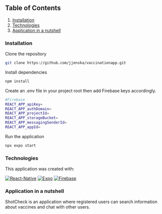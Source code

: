 ## Table of Contents

1. [Installation](#installation)
2. [Technologies](#devtools)
3. [Application in a nutshell](#app)

### Installation <a name="installation"></a>

Clone the repository

```bash
git clone https://github.com/jjenska/vaccinationapp.git
```

Install dependencies

```bash
npm install
```

Create an .env file in your project root then add Firebase keys accordingly.

```bash
#Firebase
REACT_APP_apiKey=
REACT_APP_authDomain=
REACT_APP_projectId=
REACT_APP_storageBucket=
REACT_APP_messagingSenderId=
REACT_APP_appId=
```

Run the application

```bash
npx expo start
```

### Technologies <a name="devtools"></a>

This application was created with:

[![React-Native][react-native]][react-native-url]
[![Expo][expo]][expo-url]
[![Firebase][firebase]][firebase-url]

### Application in a nutshell <a name="app"></a>

ShotCheck is an application where registered users can search information about vaccines and chat with other users.

<!-- LINKS !-->

[react-native]: https://img.shields.io/badge/react_native-%2320232a.svg?style=for-the-badge&logo=react&logoColor=%2361DAFB
[react-native-url]: https://reactnative.dev/
[expo]: https://img.shields.io/badge/expo-1C1E24?style=for-the-badge&logo=expo&logoColor=#D04A37
[expo-url]: https://expo.dev/
[firebase]: https://img.shields.io/badge/firebase-%23039BE5.svg?style=for-the-badge&logo=firebase
[firebase-url]: https://firebase.google.com/
